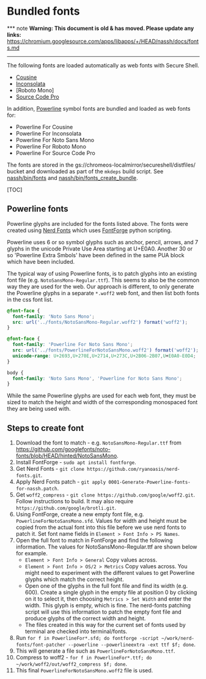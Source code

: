 # Bundled fonts

*** note
**Warning: This document is old & has moved.  Please update any links:**<br>
https://chromium.googlesource.com/apps/libapps/+/HEAD/nassh/docs/fonts.md
***

The following fonts are loaded automatically as web fonts with Secure Shell.
* [Cousine]
* [Inconsolata]
* [Roboto Mono]
* [Source Code Pro]

In addition, [Powerline] symbol fonts are bundled and loaded as web fonts for:
* Powerline For Cousine
* Powerline For Inconsolata
* Powerline For Noto Sans Mono
* Powerline For Roboto Mono
* Powerline For Source Code Pro

The fonts are stored in the gs://chromeos-localmirror/secureshell/distfiles/
bucket and downloaded as part of the `mkdeps` build script. See
[nassh/bin/fonts] and [nassh/bin/fonts_create_bundle].

[TOC]

## Powerline fonts

Powerline glyphs are included for the fonts listed above. The fonts were created
using [Nerd Fonts] which uses [FontForge] python scripting.

Powerline uses 6 or so symbol glyphs such as anchor, pencil, arrows, and 7
glyphs in the unicode Private Use Area starting at U+E0A0. Another 30 or so
'Powerline Extra Smbols' have been defined in the same PUA block which have been
included.

The typical way of using Powerline fonts, is to patch glyphs into an existing
font file (e.g. `NotoSansMono-Regular.ttf`). This seems to also be the common
way they are used for the web. Our approach is different, to only generate the
Powerline glyphs in a separate `*.woff2` web font, and then list both fonts
in the css font list.

```css
@font-face {
  font-family: 'Noto Sans Mono';
  src: url('../fonts/NotoSansMono-Regular.woff2') format('woff2');
}

@font-face {
  font-family: 'Powerline For Noto Sans Mono';
  src: url('../fonts/PowerlineForNotoSansMono.woff2') format('woff2');
  unicode-range: U+2693,U+270E,U+2714,U+273C,U+2B06-2B07,U+E0A0-E0D4;
}

body {
  font-family: 'Noto Sans Mono', 'Powerline for Noto Sans Mono';
}
```

While the same Powerline glyphs are used for each web font, they must be
sized to match the height and width of the corresponding monospaced font they
are being used with.

## Steps to create font

1. Download the font to match - e.g. `NotoSansMono-Regular.ttf` from
   https://github.com/googlefonts/noto-fonts/blob/HEAD/hinted/NotoSansMono.
2. Install FontForge - `sudo apt install fontforge`.
3. Get Nerd Fonts - `git clone https://github.com/ryanoasis/nerd-fonts.git`.
4. Apply Nerd Fonts patch -
   `git apply 0001-Generate-Powerline-fonts-for-nassh.patch`.
5. Get `woff2_compress` - `git clone https://github.com/google/woff2.git`.
   Follow instructions to build. It may also require
   `https://github.com/google/brotli.git`.
6. Using FontForge, create a new empty font file, e.g.
   `PowerlineForNotoSansMono.sfd`. Values for width and height must be copied
   from the actual font into this file before we use nerd fonts to patch it.
   Set font name fields in `Element > Font Info > PS Names`.
7. Open the full font to match in FontForge and find the following information.
   The values for NotoSansMono-Regular.ttf are shown below for example.
   * `Element > Font Info > General` Copy values across.
   * `Element > Font Info > OS/2 > Metrics` Copy values across.  You might need
     to experiment with the different values to get Powerline glyphs which match
     the correct height.
   * Open one of the glyphs in the full font file and find its width (e.g. 600).
     Create a single glyph in the empty file at position 0 by clicking on it to
     select it, then choosing `Metrics > Set Width` and enter the width. This
     glyph is empty, which is fine. The nerd-fonts patching script will use this
     information to patch the empty font file and produce glyphs of the correct
     width and height.
   * The files created in this way for the current set of fonts used by terminal
     are checked into terminal/fonts.
8. Run `for f in PowerlineFor*.sfd; do fontforge -script ~/work/nerd-fonts/font-patcher --powerline --powerlineextra -ext ttf $f; done`.
9. This will generate a file such as `PowerlineForNotoSansMono.ttf`.
10. Compress to woff2 - `for f in PowerlineFor*.ttf; do ~/work/woff2/out/woff2_compress $f; done`.
11. This final `PowerlineForNotoSansMono.woff2` file is used.

[Cousine]: https://github.com/google/fonts/tree/1831e5b6933f19eb000e1a8615503c313afc394f/apache/cousine
[Inconsolata]: https://github.com/googlefonts/Inconsolata/tree/e0c6cfb8df929029c123fa01d036a81b3146d0e7/fonts/ttf
[Noto Sans Mono]: https://github.com/googlefonts/noto-fonts/tree/012fbeb01b80f862b2167ac8fe36aaed11ce5573/hinted/NotoSansMono
[Source Code Pro]: https://github.com/adobe-fonts/source-code-pro/tree/235b72fc43a46cacf36e7c9b45d8d4fc0d121099/TTF
[Powerline]: https://github.com/powerline/powerline
[nassh/bin/fonts]: ../bin/fonts
[nassh/bin/fonts_create_bundle]: ../bin/fonts_create_bundle
[Nerd Fonts]: https://github.com/ryanoasis/nerd-fonts/tree/5f748cdb104a241ec8ac229f24518f3f867e8eb2
[FontForge]: https://fontforge.org/
